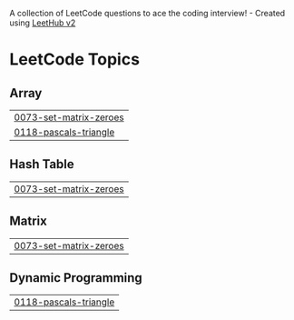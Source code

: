 A collection of LeetCode questions to ace the coding interview! - Created using [LeetHub v2](https://github.com/arunbhardwaj/LeetHub-2.0)
<!---LeetCode Topics Start-->
# LeetCode Topics
## Array
|  |
| ------- |
| [0073-set-matrix-zeroes](https://github.com/naaakul/Leetcode/tree/master/0073-set-matrix-zeroes) |
| [0118-pascals-triangle](https://github.com/naaakul/Leetcode/tree/master/0118-pascals-triangle) |
## Hash Table
|  |
| ------- |
| [0073-set-matrix-zeroes](https://github.com/naaakul/Leetcode/tree/master/0073-set-matrix-zeroes) |
## Matrix
|  |
| ------- |
| [0073-set-matrix-zeroes](https://github.com/naaakul/Leetcode/tree/master/0073-set-matrix-zeroes) |
## Dynamic Programming
|  |
| ------- |
| [0118-pascals-triangle](https://github.com/naaakul/Leetcode/tree/master/0118-pascals-triangle) |
<!---LeetCode Topics End-->